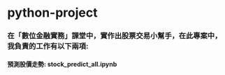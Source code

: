# python-project
### 在「數位金融實務」課堂中，實作出股票交易小幫手，在此專案中，我負責的工作有以下兩項:
#### 預測股價走勢: stock_predict_all.ipynb 
